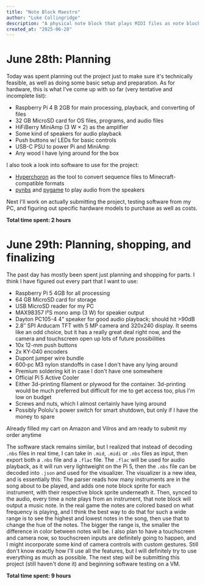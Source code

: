 ```yaml
---
title: "Note Block Maestro"
author: "Luke Collingridge"
description: "A physical note block that plays MIDI files as note block audio, and can also convert them to schematic or data pack form for use in-game."
created_at: "2025-06-28"
---
```


# June 28th: Planning

Today was spent planning out the project just to make sure it's technically feasible, as well as doing some basic setup and preparation. As for hardware, this is what I've come up with so far (very tentative and incomplete list):
 - Raspberry Pi 4 B 2GB for main processing, playback, and converting of files 
 - 32 GB MicroSD card for OS files, programs, and audio files
 - HiFiBerry MiniAmp (3 W × 2) as the amplifier
 - Some kind of speakers for audio playback
 - Push buttons w/ LEDs for basic controls
 - USB-C PSU to power Pi and MiniAmp
 - Any wood I have lying around for the box

I also took a look into software to use for the project:
 - [Hyperchoron](https://github.com/thomas-xin/hyperchoron) as the tool to convert sequence files to Minecraft-compatible formats
 - [pynbs](https://github.com/OpenNBS/pynbs) and [pygame](https://github.com/pygame/pygame) to play audio from the speakers

Next I'll work on actually submitting the project, testing software from my PC, and figuring out specific hardware models to purchase as well as costs.

**Total time spent: 2 hours**

# June 29th: Planning, shopping, and finalizing

The past day has mostly been spent just planning and shopping for parts. I think I have figured out every part that I want to use:
 - Raspberry Pi 5 4GB for all processing
 - 64 GB MicroSD card for storage
 - USB MicroSD reader for my PC
 - MAX98357 I²S mono amp (3 W) for speaker output
 - Dayton PC105-4 4" speaker for good audio playback; should hit >90dB
 - 2.8″ SPI Arducam TFT with 5 MP camera and 320x240 display. It seems like an odd choice, but it has a really great deal right now, and the camera and touchscreen open up lots of future possibilities
 - 10x 12-mm push buttons
 - 2x KY‑040 encoders
 - Dupont jumper wire bundle
 - 600‑pc M3 nylon standoffs in case I don't have any lying around
 - Premium soldering kit in case I don't have one somewhere
 - Official	Pi 5 Active Cooler
 - Either 3d-printing filament or plywood for the container. 3d-printing would be much preferred but difficult for me to get access too, plus I'm low on budget
 - Screws and nuts, which I almost certainly have lying around
 - Possibly Pololu's power switch for smart shutdown, but only if I have the money to spare

Already filled my cart on Amazon and Vilros and am ready to submit my order anytime

The software stack remains similar, but I realized that instead of decoding `.nbs` files in real time, I can take in `.mid`, `.midi` or `.nbs` files as input, then export both a `.nbs` file and a `.flac` file. The `.flac` will be used for audio playback, as it will run very lightweight on the Pi 5, then the `.nbs` file can be decoded into `.json` and used for the visualizer. The visualizer is a new idea, and is essentially this: The parser reads how many instruments are in the song about to be played, and adds one note block sprite for each instrument, with their respective block sprite underneath it. Then, synced to the audio, every time a note plays from an instrument, that note block will output a music note. In the real game the notes are colored based on what frequency is playing, and I think the best way to do that for such a wide range is to see the highest and lowest notes in the song, then use that to change the hue of the notes. The bigger the range is, the smaller the difference in color between notes will be. I also plan to have a touchscreen and camera now, so touchscreen inputs are definitely going to happen, and I might incorporate some kind of camera controls with custom gestures. Still don't know exactly how I'll use all the features, but I will definitely try to use everything as much as possible. The next step will be submitting this project (still haven't done it) and beginning software testing on a VM.

**Total time spent: 9 hours**
